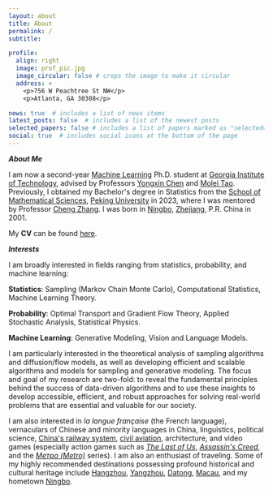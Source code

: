 ```yaml
---
layout: about
title: About
permalink: /
subtitle: 

profile:
  align: right
  image: prof_pic.jpg
  image_circular: false # crops the image to make it circular
  address: >
    <p>756 W Peachtree St NW</p>
    <p>Atlanta, GA 30308</p>

news: true  # includes a list of news items
latest_posts: false  # includes a list of the newest posts
selected_papers: false # includes a list of papers marked as "selected={true}"
social: true  # includes social icons at the bottom of the page
---
```


<strong><em>About Me</em></strong>

I am now a second-year <a href='https://ml.gatech.edu/'>Machine Learning</a> Ph.D. student at <a href='https://www.gatech.edu/'>Georgia Institute of Technology</a>, advised by Professors <a href='https://yongxin.ae.gatech.edu/'>Yongxin Chen</a> and <a href='https://mtao8.math.gatech.edu/index.html'>Molei Tao</a>. Previously, I obtained my Bachelor's degree in Statistics from the <a href='http://www.math.pku.edu.cn/'>School of Mathematical Sciences</a>, <a href='https://www.pku.edu.cn/'>Peking University</a> in 2023, where I was mentored by Professor <a href='https://zcrabbit.github.io/'>Cheng Zhang</a>. I was born in <a href='https://en.wikipedia.org/wiki/Ningbo/'>Ningbo</a>, <a href='https://en.wikipedia.org/wiki/Zhejiang'>Zhejiang</a>, P.R. China in 2001.

My <strong>CV</strong> can be found <a href='https://alexandreguo2001.github.io/assets/cv/Wei_Guo_CV.pdf'>here</a>.

<strong><em>Interests</em></strong>

I am broadly interested in fields ranging from statistics, probability, and machine learning:

<strong>Statistics</strong>: Sampling (Markov Chain Monte Carlo), Computational Statistics, Machine Learning Theory.

<strong>Probability</strong>: Optimal Transport and Gradient Flow Theory, Applied Stochastic Analysis, Statistical Physics.

<strong>Machine Learning</strong>: Generative Modeling, Vision and Language Models.

I am particularly interested in the theoretical analysis of sampling algorithms and diffusion/flow models, as well as developing efficient and scalable algorithms and models for sampling and generative modeling. The focus and goal of my research are two-fold: to reveal the fundamental principles behind the success of data-driven algorithms and to use these insights to develop accessible, efficient, and robust approaches for solving real-world problems that are essential and valuable for our society.

I am also interested in <i>la langue française</i> (the French language), vernaculars of Chinese and minority languages in China, linguistics, political science, <a href="https://www.openrailwaymap.org/">China's railway system</a>, <a href="https://www.flightradar24.com/">civil aviation</a>, architecture, and video games (especially action games such as <a href="https://en.wikipedia.org/wiki/The_Last_of_Us"><i>The Last of Us</i></a>, <a href="https://en.wikipedia.org/wiki/Assassin%27s_Creed"><i>Assassin's Creed</i></a>, and the <a href="https://en.wikipedia.org/wiki/Metro_(franchise)"><i>Метро (Metro)</i></a> series). I am also an enthusiast of traveling. Some of my highly recommended destinations possessing profound historical and cultural heritage include <a href='https://en.wikipedia.org/wiki/Hangzhou'>Hangzhou</a>, <a href='https://en.wikipedia.org/wiki/Yangzhou'>Yangzhou</a>, <a href='https://en.wikipedia.org/wiki/Datong'>Datong</a>, <a href='https://en.wikipedia.org/wiki/Macau'>Macau</a>, and my hometown <a href='https://en.wikipedia.org/wiki/Ningbo/'>Ningbo</a>.